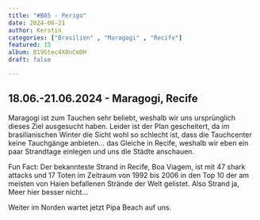 ```yaml
---
title: "#B05 - Perigo"
date: 2024-06-21
author: Kerstin
categories: ["Brasilien" , "Maragogi" , "Recife"]
featured: 15
album: B19Gtec4X8nCmDH
draft: false

---
```


## 18.06.-21.06.2024 - Maragogi, Recife

Maragogi ist zum Tauchen sehr beliebt, weshalb wir uns ursprünglich dieses Ziel ausgesucht haben. Leider ist der Plan gescheitert, da im brasilianischen Winter die Sicht wohl so schlecht ist, dass die Tauchcenter keine Tauchgänge anbieten... das Gleiche in Recife, weshalb wir eben ein paar Strandtage einlegen und uns die Städte anschauen.

Fun Fact: Der bekannteste Strand in Recife, Boa Viagem, ist mit 47 shark attacks und 17 Toten im Zeitraum von 1992 bis 2006 in den Top 10 der am meisten von Haien befallenen Strände der Welt gelistet. Also Strand ja, Meer hier besser nicht...

Weiter im Norden wartet jetzt Pipa Beach auf uns.